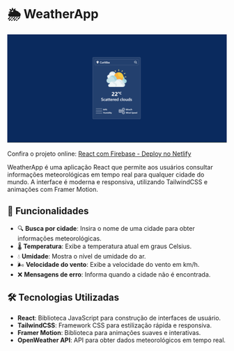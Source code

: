 # 🌦️ WeatherApp

![WeatherApp Screenshot](https://raw.githubusercontent.com/Marcos-Valee/WeatherApp/main/src/images/capturaDeTela.png)

Confira o projeto online: [React com Firebase - Deploy no Netlify](https://weather-app-marcos-valee.netlify.app/)

WeatherApp é uma aplicação React que permite aos usuários consultar informações meteorológicas em tempo real para qualquer cidade do mundo. A interface é moderna e responsiva, utilizando TailwindCSS e animações com Framer Motion.

## 🚀 Funcionalidades

- 🔍 **Busca por cidade**: Insira o nome de uma cidade para obter informações meteorológicas.
- 🌡️ **Temperatura**: Exibe a temperatura atual em graus Celsius.
- 💧 **Umidade**: Mostra o nível de umidade do ar.
- 🌬️ **Velocidade do vento**: Exibe a velocidade do vento em km/h.
- ❌ **Mensagens de erro**: Informa quando a cidade não é encontrada.

## 🛠️ Tecnologias Utilizadas

- **React**: Biblioteca JavaScript para construção de interfaces de usuário.
- **TailwindCSS**: Framework CSS para estilização rápida e responsiva.
- **Framer Motion**: Biblioteca para animações suaves e interativas.
- **OpenWeather API**: API para obter dados meteorológicos em tempo real.
